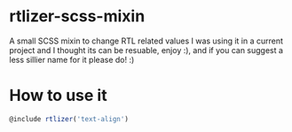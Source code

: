 # rtlizer-scss-mixin
A small SCSS mixin to change RTL related values
I was using it in a current project and I thought its can be resuable, 
enjoy :), and if you can suggest a less sillier name for it please do! :)
# How to use it
```js
@include rtlizer('text-align')
```

